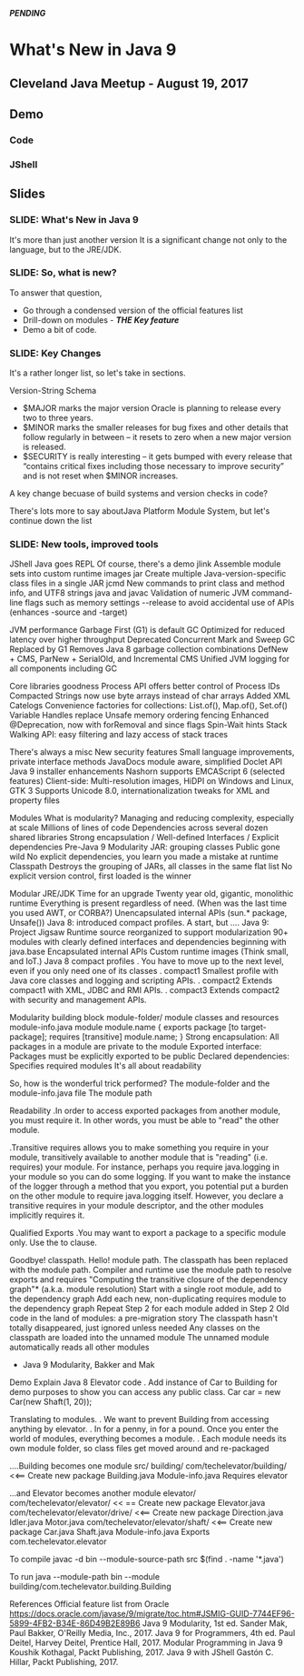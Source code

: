 ***PENDING***

# What's New in Java 9
## Cleveland Java Meetup - August 19, 2017

## Demo

### Code

### JShell

## Slides

### SLIDE: What's New in Java 9
It's more than just another version
It is a significant change not only to the language, but to the JRE/JDK.

### SLIDE: So, what is new?

To answer that question, 
* Go through a condensed version of the official features list
* Drill-down on modules - ***THE Key feature***
* Demo a bit of code.

### SLIDE: Key Changes

It's a rather longer list, so let's take in sections.

Version-String Schema
* $MAJOR marks the major version Oracle is planning to release every two to three years.
* $MINOR marks the smaller releases for bug fixes and other details that follow regularly in between – it resets to zero when a new major version is released.
* $SECURITY is really interesting – it gets bumped with every release that “contains critical fixes including those necessary to improve security” and is not reset when $MINOR increases.

A key change becuase of build systems and version checks in code?

There's lots more to say aboutJava Platform Module System, but let's continue down the list

### SLIDE: New tools, improved tools
JShell
Java goes REPL
Of course, there's a demo
jlink
Assemble module sets into custom runtime images
jar
Create multiple Java-version-specific class files in a single JAR 
jcmd 
New commands to print class and method info, and UTF8 strings
java and javac
Validation of numeric JVM command-line flags such as memory settings
--release to avoid accidental use of APIs (enhances -source and -target) 

JVM performance
Garbage First (G1) is default GC 
Optimized for reduced latency over higher throughput
Deprecated Concurrent Mark and Sweep GC 
Replaced by G1
Removes Java 8 garbage collection combinations
DefNew + CMS, ParNew + SerialOld, and Incremental CMS
Unified JVM logging for all components including GC


Core libraries goodness
Process API offers better control of Process IDs
Compacted Strings now use byte arrays instead of char arrays
Added XML Catelogs
Convenience factories for collections: List.of(), Map.of(), Set.of()
Variable Handles replace Unsafe memory ordering fencing
Enhanced @Deprecation, now with forRemoval and since flags
Spin-Wait hints
Stack Walking API: easy filtering and lazy access of stack traces

There's always a misc
New security features
Small language improvements, private interface methods
JavaDocs module aware, simplified Doclet API
Java 9 installer enhancements
Nashorn supports EMCAScript 6 (selected features)
Client-side: Multi-resolution images, HiDPI on Windows and Linux, GTK 3
Supports Unicode 8.0, internationalization tweaks for XML and property files


Modules
What is modularity?
Managing and reducing complexity, especially at scale
Millions of lines of code
Dependencies across several dozen shared libraries
Strong encapsulation / Well-defined Interfaces / Explicit dependencies
Pre-Java 9 Modularity
JAR: grouping classes
Public gone wild
No explicit dependencies, you learn you made a mistake at runtime
Classpath
Destroys the grouping of JARs, all classes in the same flat list
No explicit version control, first loaded is the winner



Modular JRE/JDK
Time for an upgrade
Twenty year old, gigantic, monolithic runtime
Everything is present regardless of need. (When was the last time you used AWT, or CORBA?)
Unencapsulated internal APIs (sun.* package, Unsafe())
Java 8: introduced compact profiles. A start, but ….
Java 9: Project Jigsaw
Runtime source reorganized to support modularization
90+ modules with clearly defined interfaces and dependencies beginning with java.base
Encapsulated internal APIs
Custom runtime images (Think small, and IoT.)
Java 8 compact  profiles
. You have to move up to the next level, even if you only need one of its classes
. compact1 Smallest profile with Java core classes and logging and scripting APIs.
. compact2 Extends compact1 with XML, JDBC and RMI APIs.
. compact3 Extends compact2 with security and management APIs.



Modularity building block
module-folder/
module classes and resources
module-info.java
			module module.name {
				exports  package [to target-package];
				requires [transitive] module.name;
			}
Strong encapsulation: All packages in a module are private to the module
Exported interface: Packages must be explicitly exported to be public
Declared dependencies: Specifies required modules
It's all about readability



So, how is the wonderful trick performed?
	The module-folder and the module-info.java file
	The module path

Readability
.In order to access exported packages from another module, you must require it. In other words, you must be able to "read" the other module.  

.Transitive requires allows you to make something you require in your module, transitively available to another module that is "reading" (i.e. requires) your module.  For instance, perhaps you require java.logging in your module so you can do some logging. If you want to make the instance of the logger through a method that you export, you potential put a burden on the other module to require java.logging itself.  However, you declare a transitive requires in your module descriptor, and the other modules implicitly requires it.

Qualified Exports
.You may want to export a package to a specific module only.  Use the to clause.

Goodbye! classpath. Hello! module path.
The classpath has been replaced with the module path. 
Compiler and runtime use the module path to resolve exports and requires
"Computing the transitive closure of the dependency graph"* (a.k.a. module resolution)
Start with a single root module, add to the dependency graph
Add each new, non-duplicating requires module to the dependency graph
Repeat Step 2 for each module added in Step 2 
Old code in the land of modules: a pre-migration story
The classpath hasn't totally disappeared, just ignored unless needed
Any classes on the classpath are loaded into the unnamed module
The unnamed module automatically reads all other modules




* Java 9 Modularity, Bakker and Mak

Demo
Explain Java 8 Elevator code
. Add instance of Car to Building for demo purposes to show you can access any public class.
Car car = new Car(new Shaft(1, 20));

Translating to modules.
. We want to prevent Building from accessing anything by elevator.
. In for a penny, in for a pound. Once you enter the world of modules, everything becomes a module.
. Each module needs its own module folder, so class files get moved around and re-packaged

….Building becomes one module
src/
   building/
      com/techelevator/building/   <<== Create new package
         Building.java
   Module-info.java
      Requires elevator

...and Elevator becomes another module
   elevator/
      com/techelevator/elevator/             << == Create new package 
         Elevator.java
      com/techelevator/elevator/drive/    <<== Create new package
         Direction.java
         Idler.java
         Motor.java
      com/techelevator/elevator/shaft/     <<== Create new package
         Car.java
         Shaft.java
   Module-info.java
      Exports com.techelevator.elevator

To compile
javac -d bin --module-source-path  src  $(find . -name '*.java')

To run
java --module-path bin --module building/com.techelevator.building.Building



References
Official feature list from Oracle
https://docs.oracle.com/javase/9/migrate/toc.htm#JSMIG-GUID-7744EF96-5899-4FB2-B34E-86D49B2E89B6
Java 9 Modularity, 1st ed.
Sander Mak, Paul Bakker, O'Reilly Media, Inc., 2017.
Java 9 for Programmers, 4th ed.
Paul Deitel, Harvey Deitel, Prentice Hall, 2017.
Modular Programming in Java 9
Koushik Kothagal, Packt Publishing, 2017.
Java 9 with JShell
Gastón C. Hillar, Packt Publishing, 2017.


